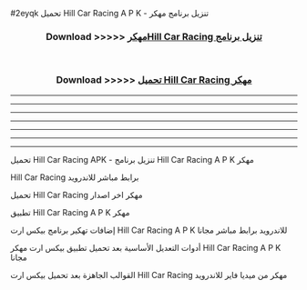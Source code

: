 #2eyqk تحميل Hill Car Racing  A P K - تنزيل برنامج مهكر



<div align="center">
<h3>Download >>>>> <a href="https://runaway1.web.app/?sq=Hill Car Racing ">مهكرHill Car Racing  تنزيل برنامج</a></h3><br>

<h3>Download >>>>> <a href="https://runaway1.web.app/?sq=Hill Car Racing ">تحميل Hill Car Racing  مهكر</a></h3>
</div>


----------------------------------------------------------

----------------------------------------------------------

----------------------------------------------------------

----------------------------------------------------------

----------------------------------------------------------

----------------------------------------------------------

----------------------------------------------------------

تحميل Hill Car Racing  APK - تنزيل برنامج Hill Car Racing  A P K مهكر

Hill Car Racing  برابط مباشر للاندرويد

تحميل Hill Car Racing  مهكر اخر اصدار

تطبيق Hill Car Racing  A P K مهكر

إضافات تهكير برنامج بيكس ارت Hill Car Racing  A P K للاندرويد برابط مباشر مجانا

أدوات التعديل الأساسية بعد تحميل تطبيق بيكس ارت مهكر Hill Car Racing  A P K مجانا

القوالب الجاهزة بعد تحميل بيكس ارت Hill Car Racing  مهكر من ميديا فاير للاندرويد


